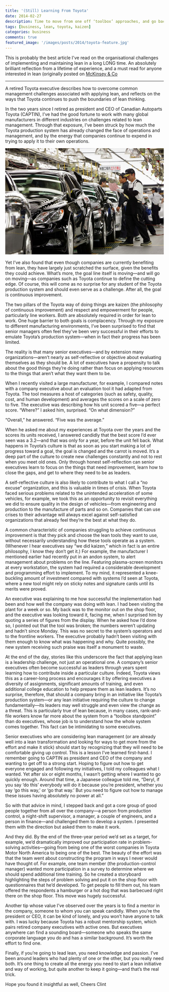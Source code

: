 ```yaml
---
title: '(Still) Learning From Toyota'
date: 2014-02-27
description: Time to move from one off ‘toolbox’ approaches, and go back to continual incremental improvements
tags: [business, lean, toyota, kaizen]
categories: business
comments: true
featured_image: '/images/posts/2014/toyota-feature.jpg'
---
```


This is probably the best article I've read on the organisational challenges of implementing and maintaining lean in a long LONG time. An absolutely brilliant reflection from a lifetime of experience, and a must read for anyone interested in lean (originally posted on [McKinsey & Co](http://www.mckinsey.com/insights/Manufacturing/Still_learning_from_Toyota?cid=manufacturing-eml-alt-mkq-mck-oth-1402)

---

A retired Toyota executive describes how to overcome common management challenges associated with applying lean, and reflects on the ways that Toyota continues to push the boundaries of lean thinking.

In the two years since I retired as president and CEO of Canadian Autoparts Toyota (CAPTIN), I’ve had the good fortune to work with many global manufacturers in different industries on challenges related to lean management. Through that exposure, I’ve been struck by how much the Toyota production system has already changed the face of operations and management, and by the energy that companies continue to expend in trying to apply it to their own operations.

![](/images/posts/2014/toyota.jpg)

Yet I’ve also found that even though companies are currently benefiting from lean, they have largely just scratched the surface, given the benefits they could achieve. What’s more, the goal line itself is moving—and will go on moving—as companies such as Toyota continue to define the cutting edge. Of course, this will come as no surprise for any student of the Toyota production system and should even serve as a challenge. After all, the goal is continuous improvement.

The two pillars of the Toyota way of doing things are kaizen (the philosophy of continuous improvement) and respect and empowerment for people, particularly line workers. Both are absolutely required in order for lean to work. One huge barrier to both goals is complacency. Through my exposure to different manufacturing environments, I’ve been surprised to find that senior managers often feel they’ve been very successful in their efforts to emulate Toyota’s production system—when in fact their progress has been limited.

The reality is that many senior executives—and by extension many organizations—aren’t nearly as self-reflective or objective about evaluating themselves as they should be. A lot of executives have a propensity to talk about the good things they’re doing rather than focus on applying resources to the things that aren’t what they want them to be.

When I recently visited a large manufacturer, for example, I compared notes with a company executive about an evaluation tool it had adapted from Toyota. The tool measures a host of categories (such as safety, quality, cost, and human development) and averages the scores on a scale of zero to five. The executive was describing how his unit scored a five—a perfect score. “Where?” I asked him, surprised. “On what dimension?”

“Overall,” he answered. “Five was the average.”

When he asked me about my experiences at Toyota over the years and the scores its units received, I answered candidly that the best score I’d ever seen was a 3.2—and that was only for a year, before the unit fell back. What happens in Toyota’s culture is that as soon as you start making a lot of progress toward a goal, the goal is changed and the carrot is moved. It’s a deep part of the culture to create new challenges constantly and not to rest when you meet old ones. Only through honest self-reflection can senior executives learn to focus on the things that need improvement, learn how to close the gaps, and get to where they need to be as leaders.

A self-reflective culture is also likely to contribute to what I call a “no excuse” organization, and this is valuable in times of crisis. When Toyota faced serious problems related to the unintended acceleration of some vehicles, for example, we took this as an opportunity to revisit everything we did to ensure quality in the design of vehicles—from engineering and production to the manufacture of parts and so on. Companies that can use crises to their advantage will always excel against self-satisfied organizations that already feel they’re the best at what they do.

A common characteristic of companies struggling to achieve continuous improvement is that they pick and choose the lean tools they want to use, without necessarily understanding how these tools operate as a system. (Whenever I hear executives say “we did kaizen,” which in fact is an entire philosophy, I know they don’t get it.) For example, the manufacturer I mentioned earlier had recently put in an andon system, to alert management about problems on the line. Featuring plasma-screen monitors at every workstation, the system had required a considerable development and programming effort to implement. To my mind, it represented a knee-buckling amount of investment compared with systems I’d seen at Toyota, where a new tool might rely on sticky notes and signature cards until its merits were proved.

An executive was explaining to me how successful the implementation had been and how well the company was doing with lean. I had been visiting the plant for a week or so. My back was to the monitor out on the shop floor, and the executive was looking toward it, facing me, when I surprised him by quoting a series of figures from the display. When he asked how I’d done so, I pointed out that the tool was broken; the numbers weren’t updating and hadn’t since Monday. This was no secret to the system’s operators and to the frontline workers. The executive probably hadn’t been visiting with them enough to know what was happening and why. Quite possibly, the new system receiving such praise was itself a monument to waste.

At the end of the day, stories like this underscore the fact that applying lean is a leadership challenge, not just an operational one. A company’s senior executives often become successful as leaders through years spent learning how to contribute inside a particular culture. Indeed, Toyota views this as a career-long process and encourages it by offering executives a diversity of assignments, significant amounts of training, and even additional college education to help prepare them as lean leaders. It’s no surprise, therefore, that should a company bring in an initiative like Toyota’s production system—or any lean initiative requiring the culture to change fundamentally—its leaders may well struggle and even view the change as a threat. This is particularly true of lean because, in many cases, rank-and-file workers know far more about the system from a “toolbox standpoint” than do executives, whose job is to understand how the whole system comes together. This fact can be intimidating to some executives.

Senior executives who are considering lean management (or are already well into a lean transformation and looking for ways to get more from the effort and make it stick) should start by recognizing that they will need to be comfortable giving up control. This is a lesson I’ve learned first-hand. I remember going to CAPTIN as president and CEO of the company and wanting to get off to a strong start. Hoping to figure out how to get everyone engaged and following my initiatives, I told my colleagues what I wanted. Yet after six or eight months, I wasn’t getting where I wanted to go quickly enough. Around that time, a Japanese colleague told me, “Deryl, if you say ‘do this’ everybody will do it because you’re president, whether you say ‘go this way,’ or ‘go that way.’ But you need to figure out how to manage these issues having absolutely no power at all.”

So with that advice in mind, I stepped back and got a core group of good people together from all over the company—a person from production control, a night-shift supervisor, a manager, a couple of engineers, and a person in finance—and challenged them to develop a system. I presented them with the direction but asked them to make it work.

And they did. By the end of the three-year period we’d set as a target, for example, we’d dramatically improved our participation rate in problem-solving activities—going from being one of the worst companies in Toyota Motor North America to being one of the best. The beauty of the effort was that the team went about constructing the program in ways I never would have thought of. For example, one team member (the production-control manager) wanted more participation in a survey to determine where we should spend additional time training. So he created a storyboard highlighting the steps of problem solving and put it on the shop floor with questionnaires that he’d developed. To get people to fill them out, his team offered the respondents a hamburger or a hot dog that was barbecued right there on the shop floor. This move was hugely successful.

Another tip whose value I’ve observed over the years is to find a mentor in the company, someone to whom you can speak candidly. When you’re the president or CEO, it can be kind of lonely, and you won’t have anyone to talk with. I was lucky because Toyota has a robust mentorship system, which pairs retired company executives with active ones. But executives anywhere can find a sounding board—someone who speaks the same corporate language you do and has a similar background. It’s worth the effort to find one.

Finally, if you’re going to lead lean, you need knowledge and passion. I’ve been around leaders who had plenty of one or the other, but you really need both. It’s one thing to create all the energy you need to start a lean initiative and way of working, but quite another to keep it going—and that’s the real trick.

Hope you found it insightful as well, 
Cheers Clint